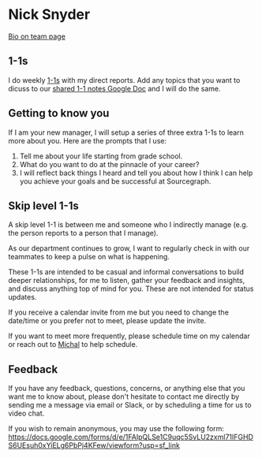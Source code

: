 # Nick Snyder

[Bio on team page](index.md#nick-snyder)

## 1-1s

I do weekly [1-1s](../../leadership/1-1.md) with my direct reports. Add any topics that you want to dicuss to our [shared 1-1 notes Google Doc](../../leadership/1-1.md#google-doc) and I will do the same.

## Getting to know you

If I am your new manager, I will setup a series of three extra 1-1s to learn more about you. Here are the prompts that I use:

1. Tell me about your life starting from grade school.
2. What do you want to do at the pinnacle of your career?
3. I will reflect back things I heard and tell you about how I think I can help you achieve your goals and be successful at Sourcegraph.

## Skip level 1-1s

A skip level 1-1 is between me and someone who I indirectly manage (e.g. the person reports to a person that I manage).

As our department continues to grow, I want to regularly check in with our teammates to keep a pulse on what is happening.

These 1-1s are intended to be casual and informal conversations to build deeper relationships, for me to listen, gather your feedback and insights, and discuss anything top of mind for you. These are not intended for status updates.

If you receive a calendar invite from me but you need to change the date/time or you prefer not to meet, please update the invite.

If you want to meet more frequently, please schedule time on my calendar or reach out to [Michal](index.md#michal-sennett) to help schedule.

## Feedback

If you have any feedback, questions, concerns, or anything else that you want me to know about, please don't hesitate to contact me directly by sending me a message via email or Slack, or by scheduling a time for us to video chat.

If you wish to remain anonymous, you may use the following form: https://docs.google.com/forms/d/e/1FAIpQLSe1C9uqc5SvLU2zxml71IFGHDS6UEsuh0xYiELg6PbPj4KFew/viewform?usp=sf_link
